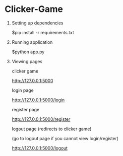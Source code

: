 # Clicker-Game

1. Setting up dependencies

    $pip install -r requirements.txt

2. Running application

    $python app.py

3. Viewing pages

    clicker game

    http://127.0.0.1:5000

    login page

    http://127.0.0.1:5000/login

    register page

    http://127.0.0.1:5000/register

    logout page (redirects to clicker game)

    (go to logout page if you cannot view login/register)

    http://127.0.0.1:5000/logout